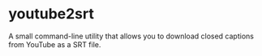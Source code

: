 youtube2srt
===========

A small command-line utility that allows you to download closed captions from YouTube as a SRT file.